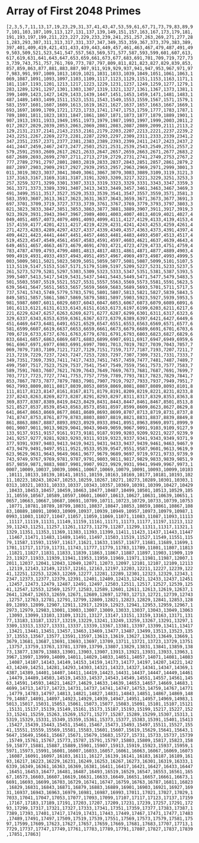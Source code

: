 # Array of First 2048 Primes

`[2,3,5,7,11,13,17,19,23,29,31,37,41,43,47,53,59,61,67,71,73,79,83,89,97,101,103,107,109,113,127,131,137,139,149,151,157,163,167,173,179,181,191,193,197,199,211,223,227,229,233,239,241,251,257,263,269,271,277,281,283,293,307,311,313,317,331,337,347,349,353,359,367,373,379,383,389,397,401,409,419,421,431,433,439,443,449,457,461,463,467,479,487,491,499,503,509,521,523,541,547,557,563,569,571,577,587,593,599,601,607,613,617,619,631,641,643,647,653,659,661,673,677,683,691,701,709,719,727,733,739,743,751,757,761,769,773,787,797,809,811,821,823,827,829,839,853,857,859,863,877,881,883,887,907,911,919,929,937,941,947,953,967,971,977,983,991,997,1009,1013,1019,1021,1031,1033,1039,1049,1051,1061,1063,1069,1087,1091,1093,1097,1103,1109,1117,1123,1129,1151,1153,1163,1171,1181,1187,1193,1201,1213,1217,1223,1229,1231,1237,1249,1259,1277,1279,1283,1289,1291,1297,1301,1303,1307,1319,1321,1327,1361,1367,1373,1381,1399,1409,1423,1427,1429,1433,1439,1447,1451,1453,1459,1471,1481,1483,1487,1489,1493,1499,1511,1523,1531,1543,1549,1553,1559,1567,1571,1579,1583,1597,1601,1607,1609,1613,1619,1621,1627,1637,1657,1663,1667,1669,1693,1697,1699,1709,1721,1723,1733,1741,1747,1753,1759,1777,1783,1787,1789,1801,1811,1823,1831,1847,1861,1867,1871,1873,1877,1879,1889,1901,1907,1913,1931,1933,1949,1951,1973,1979,1987,1993,1997,1999,2003,2011,2017,2027,2029,2039,2053,2063,2069,2081,2083,2087,2089,2099,2111,2113,2129,2131,2137,2141,2143,2153,2161,2179,2203,2207,2213,2221,2237,2239,2243,2251,2267,2269,2273,2281,2287,2293,2297,2309,2311,2333,2339,2341,2347,2351,2357,2371,2377,2381,2383,2389,2393,2399,2411,2417,2423,2437,2441,2447,2459,2467,2473,2477,2503,2521,2531,2539,2543,2549,2551,2557,2579,2591,2593,2609,2617,2621,2633,2647,2657,2659,2663,2671,2677,2683,2687,2689,2693,2699,2707,2711,2713,2719,2729,2731,2741,2749,2753,2767,2777,2789,2791,2797,2801,2803,2819,2833,2837,2843,2851,2857,2861,2879,2887,2897,2903,2909,2917,2927,2939,2953,2957,2963,2969,2971,2999,3001,3011,3019,3023,3037,3041,3049,3061,3067,3079,3083,3089,3109,3119,3121,3137,3163,3167,3169,3181,3187,3191,3203,3209,3217,3221,3229,3251,3253,3257,3259,3271,3299,3301,3307,3313,3319,3323,3329,3331,3343,3347,3359,3361,3371,3373,3389,3391,3407,3413,3433,3449,3457,3461,3463,3467,3469,3491,3499,3511,3517,3527,3529,3533,3539,3541,3547,3557,3559,3571,3581,3583,3593,3607,3613,3617,3623,3631,3637,3643,3659,3671,3673,3677,3691,3697,3701,3709,3719,3727,3733,3739,3761,3767,3769,3779,3793,3797,3803,3821,3823,3833,3847,3851,3853,3863,3877,3881,3889,3907,3911,3917,3919,3923,3929,3931,3943,3947,3967,3989,4001,4003,4007,4013,4019,4021,4027,4049,4051,4057,4073,4079,4091,4093,4099,4111,4127,4129,4133,4139,4153,4157,4159,4177,4201,4211,4217,4219,4229,4231,4241,4243,4253,4259,4261,4271,4273,4283,4289,4297,4327,4337,4339,4349,4357,4363,4373,4391,4397,4409,4421,4423,4441,4447,4451,4457,4463,4481,4483,4493,4507,4513,4517,4519,4523,4547,4549,4561,4567,4583,4591,4597,4603,4621,4637,4639,4643,4649,4651,4657,4663,4673,4679,4691,4703,4721,4723,4729,4733,4751,4759,4783,4787,4789,4793,4799,4801,4813,4817,4831,4861,4871,4877,4889,4903,4909,4919,4931,4933,4937,4943,4951,4957,4967,4969,4973,4987,4993,4999,5003,5009,5011,5021,5023,5039,5051,5059,5077,5081,5087,5099,5101,5107,5113,5119,5147,5153,5167,5171,5179,5189,5197,5209,5227,5231,5233,5237,5261,5273,5279,5281,5297,5303,5309,5323,5333,5347,5351,5381,5387,5393,5399,5407,5413,5417,5419,5431,5437,5441,5443,5449,5471,5477,5479,5483,5501,5503,5507,5519,5521,5527,5531,5557,5563,5569,5573,5581,5591,5623,5639,5641,5647,5651,5653,5657,5659,5669,5683,5689,5693,5701,5711,5717,5737,5741,5743,5749,5779,5783,5791,5801,5807,5813,5821,5827,5839,5843,5849,5851,5857,5861,5867,5869,5879,5881,5897,5903,5923,5927,5939,5953,5981,5987,6007,6011,6029,6037,6043,6047,6053,6067,6073,6079,6089,6091,6101,6113,6121,6131,6133,6143,6151,6163,6173,6197,6199,6203,6211,6217,6221,6229,6247,6257,6263,6269,6271,6277,6287,6299,6301,6311,6317,6323,6329,6337,6343,6353,6359,6361,6367,6373,6379,6389,6397,6421,6427,6449,6451,6469,6473,6481,6491,6521,6529,6547,6551,6553,6563,6569,6571,6577,6581,6599,6607,6619,6637,6653,6659,6661,6673,6679,6689,6691,6701,6703,6709,6719,6733,6737,6761,6763,6779,6781,6791,6793,6803,6823,6827,6829,6833,6841,6857,6863,6869,6871,6883,6899,6907,6911,6917,6947,6949,6959,6961,6967,6971,6977,6983,6991,6997,7001,7013,7019,7027,7039,7043,7057,7069,7079,7103,7109,7121,7127,7129,7151,7159,7177,7187,7193,7207,7211,7213,7219,7229,7237,7243,7247,7253,7283,7297,7307,7309,7321,7331,7333,7349,7351,7369,7393,7411,7417,7433,7451,7457,7459,7477,7481,7487,7489,7499,7507,7517,7523,7529,7537,7541,7547,7549,7559,7561,7573,7577,7583,7589,7591,7603,7607,7621,7639,7643,7649,7669,7673,7681,7687,7691,7699,7703,7717,7723,7727,7741,7753,7757,7759,7789,7793,7817,7823,7829,7841,7853,7867,7873,7877,7879,7883,7901,7907,7919,7927,7933,7937,7949,7951,7963,7993,8009,8011,8017,8039,8053,8059,8069,8081,8087,8089,8093,8101,8111,8117,8123,8147,8161,8167,8171,8179,8191,8209,8219,8221,8231,8233,8237,8243,8263,8269,8273,8287,8291,8293,8297,8311,8317,8329,8353,8363,8369,8377,8387,8389,8419,8423,8429,8431,8443,8447,8461,8467,8501,8513,8521,8527,8537,8539,8543,8563,8573,8581,8597,8599,8609,8623,8627,8629,8641,8647,8663,8669,8677,8681,8689,8693,8699,8707,8713,8719,8731,8737,8741,8747,8753,8761,8779,8783,8803,8807,8819,8821,8831,8837,8839,8849,8861,8863,8867,8887,8893,8923,8929,8933,8941,8951,8963,8969,8971,8999,9001,9007,9011,9013,9029,9041,9043,9049,9059,9067,9091,9103,9109,9127,9133,9137,9151,9157,9161,9173,9181,9187,9199,9203,9209,9221,9227,9239,9241,9257,9277,9281,9283,9293,9311,9319,9323,9337,9341,9343,9349,9371,9377,9391,9397,9403,9413,9419,9421,9431,9433,9437,9439,9461,9463,9467,9473,9479,9491,9497,9511,9521,9533,9539,9547,9551,9587,9601,9613,9619,9623,9629,9631,9643,9649,9661,9677,9679,9689,9697,9719,9721,9733,9739,9743,9749,9767,9769,9781,9787,9791,9803,9811,9817,9829,9833,9839,9851,9857,9859,9871,9883,9887,9901,9907,9923,9929,9931,9941,9949,9967,9973,10007,10009,10037,10039,10061,10067,10069,10079,10091,10093,10099,10103,10111,10133,10139,10141,10151,10159,10163,10169,10177,10181,10193,10211,10223,10243,10247,10253,10259,10267,10271,10273,10289,10301,10303,10313,10321,10331,10333,10337,10343,10357,10369,10391,10399,10427,10429,10433,10453,10457,10459,10463,10477,10487,10499,10501,10513,10529,10531,10559,10567,10589,10597,10601,10607,10613,10627,10631,10639,10651,10657,10663,10667,10687,10691,10709,10711,10723,10729,10733,10739,10753,10771,10781,10789,10799,10831,10837,10847,10853,10859,10861,10867,10883,10889,10891,10903,10909,10937,10939,10949,10957,10973,10979,10987,10993,11003,11027,11047,11057,11059,11069,11071,11083,11087,11093,11113,11117,11119,11131,11149,11159,11161,11171,11173,11177,11197,11213,11239,11243,11251,11257,11261,11273,11279,11287,11299,11311,11317,11321,11329,11351,11353,11369,11383,11393,11399,11411,11423,11437,11443,11447,11467,11471,11483,11489,11491,11497,11503,11519,11527,11549,11551,11579,11587,11593,11597,11617,11621,11633,11657,11677,11681,11689,11699,11701,11717,11719,11731,11743,11777,11779,11783,11789,11801,11807,11813,11821,11827,11831,11833,11839,11863,11867,11887,11897,11903,11909,11923,11927,11933,11939,11941,11953,11959,11969,11971,11981,11987,12007,12011,12037,12041,12043,12049,12071,12073,12097,12101,12107,12109,12113,12119,12143,12149,12157,12161,12163,12197,12203,12211,12227,12239,12241,12251,12253,12263,12269,12277,12281,12289,12301,12323,12329,12343,12347,12373,12377,12379,12391,12401,12409,12413,12421,12433,12437,12451,12457,12473,12479,12487,12491,12497,12503,12511,12517,12527,12539,12541,12547,12553,12569,12577,12583,12589,12601,12611,12613,12619,12637,12641,12647,12653,12659,12671,12689,12697,12703,12713,12721,12739,12743,12757,12763,12781,12791,12799,12809,12821,12823,12829,12841,12853,12889,12893,12899,12907,12911,12917,12919,12923,12941,12953,12959,12967,12973,12979,12983,13001,13003,13007,13009,13033,13037,13043,13049,13063,13093,13099,13103,13109,13121,13127,13147,13151,13159,13163,13171,13177,13183,13187,13217,13219,13229,13241,13249,13259,13267,13291,13297,13309,13313,13327,13331,13337,13339,13367,13381,13397,13399,13411,13417,13421,13441,13451,13457,13463,13469,13477,13487,13499,13513,13523,13537,13553,13567,13577,13591,13597,13613,13619,13627,13633,13649,13669,13679,13681,13687,13691,13693,13697,13709,13711,13721,13723,13729,13751,13757,13759,13763,13781,13789,13799,13807,13829,13831,13841,13859,13873,13877,13879,13883,13901,13903,13907,13913,13921,13931,13933,13963,13967,13997,13999,14009,14011,14029,14033,14051,14057,14071,14081,14083,14087,14107,14143,14149,14153,14159,14173,14177,14197,14207,14221,14243,14249,14251,14281,14293,14303,14321,14323,14327,14341,14347,14369,14387,14389,14401,14407,14411,14419,14423,14431,14437,14447,14449,14461,14479,14489,14503,14519,14533,14537,14543,14549,14551,14557,14561,14563,14591,14593,14621,14627,14629,14633,14639,14653,14657,14669,14683,14699,14713,14717,14723,14731,14737,14741,14747,14753,14759,14767,14771,14779,14783,14797,14813,14821,14827,14831,14843,14851,14867,14869,14879,14887,14891,14897,14923,14929,14939,14947,14951,14957,14969,14983,15013,15017,15031,15053,15061,15073,15077,15083,15091,15101,15107,15121,15131,15137,15139,15149,15161,15173,15187,15193,15199,15217,15227,15233,15241,15259,15263,15269,15271,15277,15287,15289,15299,15307,15313,15319,15329,15331,15349,15359,15361,15373,15377,15383,15391,15401,15413,15427,15439,15443,15451,15461,15467,15473,15493,15497,15511,15527,15541,15551,15559,15569,15581,15583,15601,15607,15619,15629,15641,15643,15647,15649,15661,15667,15671,15679,15683,15727,15731,15733,15737,15739,15749,15761,15767,15773,15787,15791,15797,15803,15809,15817,15823,15859,15877,15881,15887,15889,15901,15907,15913,15919,15923,15937,15959,15971,15973,15991,16001,16007,16033,16057,16061,16063,16067,16069,16073,16087,16091,16097,16103,16111,16127,16139,16141,16183,16187,16189,16193,16217,16223,16229,16231,16249,16253,16267,16273,16301,16319,16333,16339,16349,16361,16363,16369,16381,16411,16417,16421,16427,16433,16447,16451,16453,16477,16481,16487,16493,16519,16529,16547,16553,16561,16567,16573,16603,16607,16619,16631,16633,16649,16651,16657,16661,16673,16691,16693,16699,16703,16729,16741,16747,16759,16763,16787,16811,16823,16829,16831,16843,16871,16879,16883,16889,16901,16903,16921,16927,16931,16937,16943,16963,16979,16981,16987,16993,17011,17021,17027,17029,17033,17041,17047,17053,17077,17093,17099,17107,17117,17123,17137,17159,17167,17183,17189,17191,17203,17207,17209,17231,17239,17257,17291,17293,17299,17317,17321,17327,17333,17341,17351,17359,17377,17383,17387,17389,17393,17401,17417,17419,17431,17443,17449,17467,17471,17477,17483,17489,17491,17497,17509,17519,17539,17551,17569,17573,17579,17581,17597,17599,17609,17623,17627,17657,17659,17669,17681,17683,17707,17713,17729,17737,17747,17749,17761,17783,17789,17791,17807,17827,17837,17839,17851,17863]`
